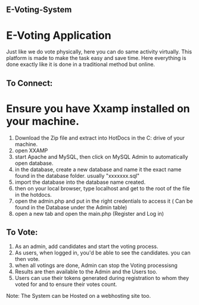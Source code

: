 ## E-Voting-System
# E-Voting Application
Just like we do vote physically, here you can do same activity virtually. This platform is made to make the task easy and save time. Here everything is done exactly like it is done in a traditional method but online.

## To Connect:
# Ensure you have Xxamp installed on your machine.
1. Download the Zip file and extract into HotDocs in the C: drive of your machine.
2. open XXAMP
3.  start Apache and MySQL, then click on MySQL Admin to automatically open database.
4.  in the database, create a new database and name it the exact name found in the database folder. usually "xxxxxxx.sql"
5.  import the database into the database name created.
6.  then on your local browser, type localhost and get to the root of the file in the hotdocs.
7.  open the admin.php and put in the right credentials to access it ( Can be found in the Database under the Admin table)
8.  open a new tab and open the main.php (Register and Log in)

## To Vote:
1. As an admin, add candidates and start the voting process.
2. As users, when logged in, you'd be able to see the candidates. you can then vote.
3. when all votings are done, Admin can stop the Voting processisng
4. Results are then available to the Admin and the Users too.
5. Users can use their tokens generated during registration to whom they voted for and to ensure their votes count.

Note: The System can be Hosted on a webhosting site too.
